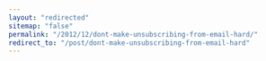 ```yaml
---
layout: "redirected"
sitemap: "false"
permalink: "/2012/12/dont-make-unsubscribing-from-email-hard/"
redirect_to: "/post/dont-make-unsubscribing-from-email-hard"
---
```




